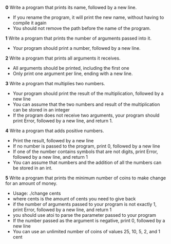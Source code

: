 **0** Write a program that prints its name, followed by a new line.

- If you rename the program, it will print the new name, without having to compile it again
- You should not remove the path before the name of the program.

**1** Write a program that prints the number of arguments passed into it.

- Your program should print a number, followed by a new line.

**2** Write a program that prints all arguments it receives.

- All arguments should be printed, including the first one
- Only print one argument per line, ending with a new line.

**3** Write a program that multiplies two numbers.

- Your program should print the result of the multiplication, followed by a new line
- You can assume that the two numbers and result of the multiplication can be stored in an integer
- If the program does not receive two arguments, your program should print Error, followed by a new line, and return 1.

**4** Write a program that adds positive numbers.

- Print the result, followed by a new line
- If no number is passed to the program, print 0, followed by a new line
- If one of the number contains symbols that are not digits, print Error, followed by a new line, and return 1
- You can assume that numbers and the addition of all the numbers can be stored in an int.

**5** Write a program that prints the minimum number of coins to make change for an amount of money.

- Usage: ./change cents
- where cents is the amount of cents you need to give back
- if the number of arguments passed to your program is not exactly 1, print Error, followed by a new line, and return 1
- you should use atoi to parse the parameter passed to your program
- If the number passed as the argument is negative, print 0, followed by a new line
- You can use an unlimited number of coins of values 25, 10, 5, 2, and 1 cent
